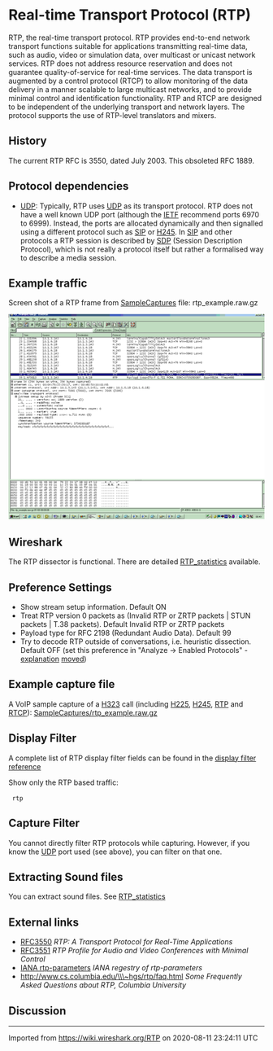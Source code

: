 # Real-time Transport Protocol (RTP)

RTP, the real-time transport protocol. RTP provides end-to-end network transport functions suitable for applications transmitting real-time data, such as audio, video or simulation data, over multicast or unicast network services. RTP does not address resource reservation and does not guarantee quality-of-service for real-time services. The data transport is augmented by a control protocol (RTCP) to allow monitoring of the data delivery in a manner scalable to large multicast networks, and to provide minimal control and identification functionality. RTP and RTCP are designed to be independent of the underlying transport and network layers. The protocol supports the use of RTP-level translators and mixers.

## History

The current RTP RFC is 3550, dated July 2003. This obsoleted RFC 1889.

## Protocol dependencies

- [UDP](/UDP): Typically, RTP uses [UDP](/UDP) as its transport protocol. RTP does not have a well known UDP port (although the [IETF](/IETF) recommend ports 6970 to 6999). Instead, the ports are allocated dynamically and then signalled using a different protocol such as [SIP](/SIP) or [H245](/H245). In [SIP](/SIP) and other protocols a RTP session is described by [SDP](/SDP) (Session Description Protocol), which is not really a protocol itself but rather a formalised way to describe a media session.

## Example traffic

Screen shot of a RTP frame from [SampleCaptures](/SampleCaptures) file: rtp_example.raw.gz

![RTPframe.gif](uploads/__moin_import__/attachments/RTP/RTPframe.gif "RTPframe.gif")

## Wireshark

The RTP dissector is functional. There are detailed [RTP_statistics](/RTP_statistics) available.

## Preference Settings

- Show stream setup information. Default ON
- Treat RTP version 0 packets as (Invalid RTP or ZRTP packets | STUN packets | T.38 packets). Default Invalid RTP or ZRTP packets
- Payload type for RFC 2198 (Redundant Audio Data). Default 99
- Try to decode RTP outside of conversations, i.e. heuristic dissection. Default OFF (set this preference in "Analyze -\> Enabled Protocols" - [explanation](https://ask.wireshark.org/question/20159/how-wireshark-decodes-rtp-packets-from-udp/#:\~:text=Analyze%20%2D%3E%20Enabled%20Protocols) [moved](https://ask.wireshark.org/question/25010/there-used-to-be-an-option-to-enable-heuristic-detection-for-dnp3-packets-it-seems-to-be-missing-as-of-349-has-it-been-removed/#:\~:text=Analyze%20%2D%3E%20Enabled%20Protocols%20dialog))

## Example capture file

A VoIP sample capture of a [H323](/H323) call (including [H225](/H225), [H245](/H245), [RTP](/RTP) and [RTCP](/RTCP)): [SampleCaptures/rtp_example.raw.gz](uploads/__moin_import__/attachments/SampleCaptures/rtp_example.raw.gz)

## Display Filter

A complete list of RTP display filter fields can be found in the [display filter reference](http://www.wireshark.org/docs/dfref/r/rtp.html)

Show only the RTP based traffic:

```plaintext
 rtp 
```

## Capture Filter

You cannot directly filter RTP protocols while capturing. However, if you know the [UDP](/UDP) port used (see above), you can filter on that one.

## Extracting Sound files

You can extract sound files. See [RTP_statistics](/RTP_statistics)

## External links

- [RFC3550](http://www.ietf.org/rfc/rfc3550.txt) _RTP: A Transport Protocol for Real-Time Applications_
- [RFC3551](http://www.ietf.org/rfc/rfc3551.txt) _RTP Profile for Audio and Video Conferences with Minimal Control_
- [IANA rtp-parameters](http://www.iana.org/assignments/rtp-parameters) _IANA regestry of rtp-parameters_
- http://www.cs.columbia.edu/\\\~hgs/rtp/faq.html _Some Frequently Asked Questions about RTP, Columbia University_

## Discussion

---

Imported from https://wiki.wireshark.org/RTP on 2020-08-11 23:24:11 UTC
